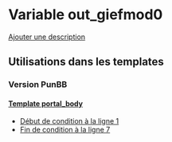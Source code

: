 # Variable out_giefmod0
[Ajouter une description](https://fa-tvars.appspot.com/var/out_giefmod0)

## Utilisations dans les templates

### Version PunBB

#### [Template portal_body](punbb/portal_body.md)
* [Début de condition &agrave; la ligne 1](../punbb/portal_body.tpl#L1)
* [Fin de condition &agrave; la ligne 7](../punbb/portal_body.tpl#L7)